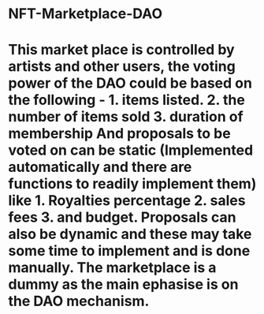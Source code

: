 # NFT-Marketplace-DAO
#   This market place is controlled by artists and other users, the voting power of the DAO could be based on the following -   1. items listed. 2. the number of items sold 3. duration of membership  And proposals to be voted on can be static (Implemented automatically and there are functions to readily implement them) like   1. Royalties percentage 2. sales fees 3. and budget.  Proposals can also be dynamic and these may take some time to implement and is done manually. The marketplace is a dummy as the main ephasise is on the DAO mechanism.
